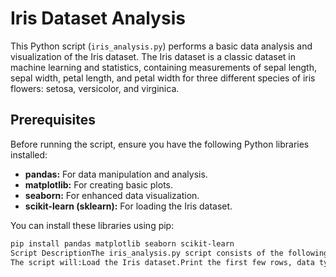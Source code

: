 # Iris Dataset Analysis

This Python script (`iris_analysis.py`) performs a basic data analysis and visualization of the Iris dataset. The Iris dataset is a classic dataset in machine learning and statistics, containing measurements of sepal length, sepal width, petal length, and petal width for three different species of iris flowers: setosa, versicolor, and virginica.

## Prerequisites

Before running the script, ensure you have the following Python libraries installed:

* **pandas:** For data manipulation and analysis.
* **matplotlib:** For creating basic plots.
* **seaborn:** For enhanced data visualization.
* **scikit-learn (sklearn):** For loading the Iris dataset.

You can install these libraries using pip:

```bash
pip install pandas matplotlib seaborn scikit-learn
Script DescriptionThe iris_analysis.py script consists of the following functions:1.  load_and_explore_data()Loads the Iris dataset using the load_iris() function from scikit-learn.Creates a pandas DataFrame from the dataset.Adds a 'species' column by mapping the numeric target values to the corresponding species names.Prints the first 5 rows of the DataFrame using df.head().Displays the data types of each column using df.dtypes.Checks for missing values in the dataset using df.isnull().sum() and prints the result.Returns the pandas DataFrame.Handles potential errors during data loading and prints an informative error message.2.  analyze_data(df)Takes the pandas DataFrame as input.Calculates and prints descriptive statistics of the dataset using df.describe().Groups the data by the 'species' column and calculates the mean of each numerical column for each species.Prints the resulting grouped DataFrame.Highlights an interesting finding: that the Setosa species has the smallest average petal length.Returns the grouped DataFrame.3.  visualize_data(df)Takes the pandas DataFrame as input.Creates four visualizations using matplotlib and seaborn:Line Chart: Cumulative sum of sepal length.Bar Chart: Average petal length per species.Histogram: Distribution of sepal length.Scatter Plot: Sepal length vs. petal length, with points colored by species.Adds appropriate titles, labels, and legends to each plot.Uses plt.tight_layout() to prevent labels from overlapping.Displays each plot using plt.show().4.  Main ExecutionCalls the load_and_explore_data() function to load and explore the dataset.If the dataset is loaded successfully (i.e., the returned DataFrame is not None), it calls the analyze_data() and visualize_data() functions to analyze and visualize the data.How to Run the ScriptSave the code as iris_analysis.py.Ensure you have the required libraries installed (see "Prerequisites" above).Open a terminal or command prompt.Navigate to the directory where you saved the file.Run the script using the following command:python iris_analysis.py
The script will:Load the Iris dataset.Print the first few rows, data types, and missing values.Print descriptive statistics and the mean of each feature per species.Display four plots: a line chart, a bar chart, a histogram, and a scatter plot.OutputThe script will print descriptive statistics and analysis results to the console. It will also generate four plots, which will be displayed in separate windows.Additional NotesThe script uses plt.style.use('ggplot') for a visually appealing plot style.The seaborn library is used to create more informative and aesthetically pleasing plots, such as the bar chart and scatter plot.Error handling is implemented in the load_and_explore_data() function to catch potential exceptions during data loading.The script assumes that the Iris dataset is available through the scikit-learn library

